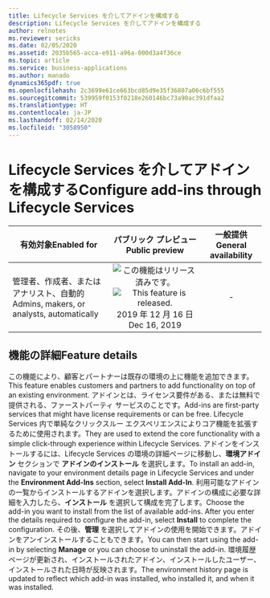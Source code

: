 ```yaml
---
title: Lifecycle Services を介してアドインを構成する
description: Lifecycle Services を介してアドインを構成する
author: relnotes
ms.reviewer: sericks
ms.date: 02/05/2020
ms.assetid: 2035b565-acca-e911-a96a-000d3a4f36ce
ms.topic: article
ms.service: business-applications
ms.author: manado
dynamics365pdf: true
ms.openlocfilehash: 2c3699e61ce663bcd85d9e35f36807a06c6bf555
ms.sourcegitcommit: 539959f0153f0218e260146bc73a90ac391dfaa2
ms.translationtype: HT
ms.contentlocale: ja-JP
ms.lasthandoff: 02/14/2020
ms.locfileid: "3058950"
---
```

# <a name="configure-add-ins-through-lifecycle-services"></a><span data-ttu-id="21748-103">Lifecycle Services を介してアドインを構成する</span><span class="sxs-lookup"><span data-stu-id="21748-103">Configure add-ins through Lifecycle Services</span></span>


| <span data-ttu-id="21748-104">有効対象</span><span class="sxs-lookup"><span data-stu-id="21748-104">Enabled for</span></span>    |  <span data-ttu-id="21748-105">パブリック プレビュー</span><span class="sxs-lookup"><span data-stu-id="21748-105">Public preview</span></span> | <span data-ttu-id="21748-106">一般提供</span><span class="sxs-lookup"><span data-stu-id="21748-106">General availability</span></span> | 
| ---------- | :----------: |:----------: |
|<span data-ttu-id="21748-107">管理者、作成者、またはアナリスト、自動的</span><span class="sxs-lookup"><span data-stu-id="21748-107">Admins, makers, or analysts, automatically</span></span>|<span data-ttu-id="21748-108">![この機能はリリース済みです。](/dynamics365-release-plan/media/green-checkmark.png "この機能はリリース済みです。")</span><span class="sxs-lookup"><span data-stu-id="21748-108">![This feature is released.](/dynamics365-release-plan/media/green-checkmark.png "This feature is released.")</span></span> <span data-ttu-id="21748-109">2019 年 12 月 16 日</span><span class="sxs-lookup"><span data-stu-id="21748-109">Dec 16, 2019</span></span>| -|






## <a name="feature-details"></a><span data-ttu-id="21748-110">機能の詳細</span><span class="sxs-lookup"><span data-stu-id="21748-110">Feature details</span></span>
<!--feature detail start -->
<span data-ttu-id="21748-111">この機能により、顧客とパートナーは既存の環境の上に機能を追加できます。</span><span class="sxs-lookup"><span data-stu-id="21748-111">This feature enables customers and partners to add functionality on top of an existing environment.</span></span> <span data-ttu-id="21748-112">アドインとは、ライセンス要件がある、または無料で提供される、ファーストパーティ サービスのことです。</span><span class="sxs-lookup"><span data-stu-id="21748-112">Add-ins are first-party services that might have license requirements or can be free.</span></span> <span data-ttu-id="21748-113">Lifecycle Services 内で単純なクリックスルー エクスペリエンスによりコア機能を拡張するために使用されます。</span><span class="sxs-lookup"><span data-stu-id="21748-113">They are used to extend the core functionality with a simple click-through experience within Lifecycle Services.</span></span> <span data-ttu-id="21748-114">アドインをインストールするには、Lifecycle Services の環境の詳細ページに移動し、**環境アドイン** セクションで **アドインのインストール** を選択します。</span><span class="sxs-lookup"><span data-stu-id="21748-114">To install an add-in, navigate to your environment details page in Lifecycle Services and under the **Environment Add-Ins** section, select **Install Add-In**.</span></span> <span data-ttu-id="21748-115">利用可能なアドインの一覧からインストールするアドインを選択します。アドインの構成に必要な詳細を入力したら、**インストール** を選択して構成を完了します。</span><span class="sxs-lookup"><span data-stu-id="21748-115">Choose the add-in you want to install from the list of available add-ins. After you enter the details required to configure the add-in, select **Install** to complete the configuration.</span></span> <span data-ttu-id="21748-116">その後、**管理** を選択してアドインの使用を開始できます。アドインをアンインストールすることもできます。</span><span class="sxs-lookup"><span data-stu-id="21748-116">You can then start using the add-in by selecting **Manage** or you can choose to uninstall the add-in.</span></span> <span data-ttu-id="21748-117">環境履歴ページが更新され、インストールされたアドイン、インストールしたユーザー、インストールされた日時が反映されます。</span><span class="sxs-lookup"><span data-stu-id="21748-117">The environment history page is updated to reflect which add-in was installed, who installed it, and when it was installed.</span></span>
<!--feature detail end -->


